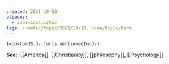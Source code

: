 ```yaml
---
created: 2021-10-18
aliases:
  - individualistic
tags: created/topic/2021/10/18, node/topic/term
---
```

`$=customJS.dv_funcs.mentionedIn(dv)`

**See**:: [[America]], [[Christianity]], [[philosophy]], [[Psychology]]